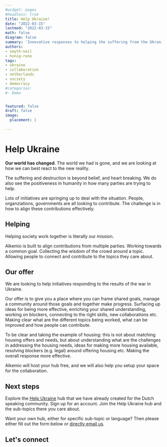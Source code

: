 ```yaml
---
#widget: pages
#headless: true
title: Help Ukraine!
date: "2022-03-15"
lastmod: "2022-03-15"
math: false
diagram: false
summary: 'Innovative responses to helping the suffering from the Ukranian invasion'
authors:
- smyth-neil
- honig-rene
tags:
- ukraine
- collaboration
- netherlands
- society
- democracy
#categories:
#- Demo


featured: false
draft: false
image:
  placement: 1
  
---
```


# Help Ukraine

__Our world has changed__. The world we had is gone, and we are looking at how we can best react to the new reality.

The suffering and destruction is beyond belief, and heart breaking. We do also see the positiveness in humanity in how many parties are trying to help.

Lots of initiatives are springing up to deal with the situation. People, organziations, governments are all looking to contribute. The challenge is in how to align these contributions effectively.

## Helping
Helping society work together is literally our mission.

Alkemio is built to align contributions from multiple parties. Working towards a common goal. Collecting the wisdom of the crowd around a topic. Allowing people to connect and contribute to the topics they care about.


## Our offer
We are looking to help initiatives responding to the results of the war in Ukraine.

Our offer is to give you a place where you can frame shared goals, manage a community around those goals and together make progress. Surfacing up ideas for being more effective, enriching your shared understanding, working on blockers, connecting to the right skills, new collaborations etc. Making clear what are the different topics being worked, what can be improved and how people can contribute. 

To be clear and taking the example of housing: this is not about matching housing offers and needs, but about understanding what are the challenges in addressing the housing needs, ideas for making more housing available, resolving blockers (e.g. legal) around offering housing etc. Making the overall response more effective. 

Alkemio will host your hub free, and we will also help you setup your space for the collaboration. 

## Next steps

Explore the [Help Ukraine](https://demo.alkem.io/ukraine/dashboard) hub that we have already created for the Dutch speaking community. Sign up for an account. Join the Help Ukraine hub and the sub-topics there you care about. 

Want your own hub, either for specific sub-topic or language? Then please either fill out the form below or [directly email us](https://www.alkemio.foundation/feedback/).


## Let's connect
<script charset="utf-8" type="text/javascript" src="//js-eu1.hsforms.net/forms/v2.js"></script>
<script>
  hbspt.forms.create({
	region: "eu1",
	portalId: "25488729",
	formId: "370443e4-044d-49fa-91c1-877ead69145a"
});
</script>














